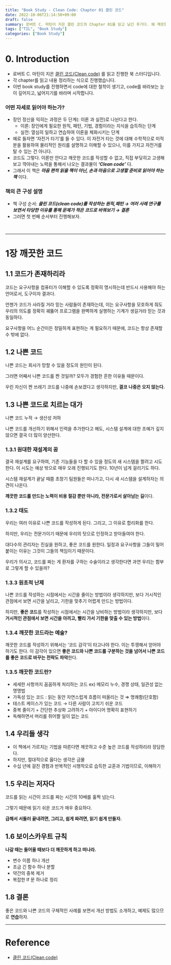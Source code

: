 ```yaml
---
title: "Book Study - Clean Code: Chapter 01 클린 코드"
date: 2022-10-06T21:14:50+09:00
draft: false
summary: 로버트 C. 마틴이 지은 클린 코드의 Chapter 01를 읽고 남긴 후기다. 왜 깨끗한 코드로 작성해야하는지, 이 태도를 가져야만 하는 이유에 대해 설명하는 소단원이었다. 보다 거시적인 관점으로 봤을 때, 깨끗한 코드가 시간을 절약한다.
tags: ["TIL", "Book Study"]
categories: ["Book Study"]
---
```

# 0. Introduction

- 로버트 C. 마틴이 지은 [클린 코드(Clean code)](http://www.kyobobook.co.kr/product/detailViewKor.laf?mallGb=KOR&ejkGb=KOR&barcode=9788966260959) 를 읽고 진행한 북 스터디입니다.
- 각 chapter를 읽고 내용 정리하는 식으로 진행했습니다.
- 이번 book study를 진행하면서 code에 대한 철학이 생기고, code를 바라보는 눈이 깊어지고, 넓어지기를 바라며 시작합니다.

### 어떤 자세로 읽어야 하는가?

- 장인 정신을 익히는 과정은 두 단계(: 이론 과 실전)로 나뉜다고 한다.
    - 이론: 장인에게 필요한 원칙, 패턴, 기법, 경험이라는 지식을 습득하는 단계
    - 실전: 열심히 일하고 연습하여 이론을 체화시키는 단계
- 예로 들자면 ‘자전거 타기’를 들 수 있다. 이 자전거 타는 것에 대해 수학적으로 미적분을 활용하여 물리적인 원리를 설명하고 이해할 수 있으나, 이를 가지고 자전거를 탈 수 있는 건 아니다.
- 코드도 그렇다.  이론만 안다고 깨끗한 코드를 작성할 수 없고, 직접 부딪히고 고생해보고 깍아내는 노력을 통해서 나오는 결과물이 ***‘Clean code’*** 다.
- 그래서 이 책은 ***마음 편히 읽을 책이 아닌, 손과 마음으로 고생할 준비로 읽어야 하는 책*** 이다.

### 책의 큰 구성 설명

- 책 구성 순서: ***클린 코드(clean code)를 작성하는 원칙,패턴 → 여러 사례 연구를 보면서 타당한 이유를 통해 문제가 적은 코드로 바꿔보기 → 결론***
- 그러면 첫 번째 순서부터 진행해보자.
    
<br>    

---

# 1장 깨끗한 코드

## 1.1 코드가 존재하리라

코드는 요구사항을 컴퓨터가 이해할 수 있도록 정확히 명시하는데 반드시 사용해야 하는 언어로서, 도구이자 결과다. 

언젠가 코드가 사라질 거라 믿는 사람들이 존재하는데, 이는 요구사항을 모호하게 줘도 우리의 의도를 정확히 궤뚫어 프로그램을 완벽하게 실행하는 기계가 생길거라 믿는 것과 동일하다. 

요구사항을 어느 순간이든 정밀하게 표현하는 게 필요하기 때문에, 코드는 항상 존재할 수 밖에 없다. 

## 1.2 나쁜 코드

나쁜 코드는 회사가 망할 수 있을 정도의 원인이 된다. 

그러면 어째서 나쁜 코드를 짠 것일까?  모두가 경험한 흔한 이유들 때문이다. 

우린 자신이 짠 쓰레기 코드를 나중에 손보겠다고 생각하지만, **결코** **나중은 오지 않는다.** 

## 1.3 나쁜 코드로 치르는 대가

나쁜 코드 누적 → 생산성 저하 

나쁜 코드를 개선하기 위해서 인력을 추가한다고 해도, 시스템 설계에 대한 조예가 깊지 않으면 결국 더 많이 양산한다. 

### 1.3.1 원대한 재설계의 꿈

결국 재설계를 요구하여, 기존 기능들을 다 할 수 있을 정도의 새 시스템을 짤려고 시도한다. 이 시도는 예상 밖으로 매우 오래 진행되기도 한다. 10년이 넘게 걸리기도 하다. 

시스템 재설계가 끝날 때쯤 초창기 팀원들은 떠나가고, 다시 새 시스템을 설계하자는 의견이 나온다.

**깨끗한 코드를 만드는 노력이 비용 절감 뿐만 아니라, 전문가로서 살아남는 길**이다.

### 1.3.2 태도

우리는 여러 이유로 나쁜 코드를 작성하게 된다. 그리고, 그 이유로 합리화를 한다. 

하지만, 우리는 전문가이기 때문에 우리의 탓으로 인정하고 받아들여야 한다. 

대다수의 관리자는 진실을 원하고, 좋은 코드를 원한다. 일정과 요구사항을 그들이 밀어붙이는 이유는 그것이 그들의 책임이기 때문이다. 

우리가 의사고, 코드를 짜는 게 환자를 구하는 수술이라고 생각한다면 과연 우리는 함부로 그렇게 할 수 있을까?

### 1.3.3 원초적 난제

나쁜 코드를 작성하는 시점에서는 시간을 줄이는 방법이라 생각하지만, 보다 거시적인 관점에서 보면 시간을 날리고, 기한을 맞추기 어렵게 만드는 방법이다. 

하지만, **좋은 코드**를 작성하는 시점에서는 시간을 낭비하는 방법이라 생각하지만, 보다 **거시적인 관점에서 보면 시간을 아끼고, 빨리 가서 기한을 맞출 수 있는 방법**이다.

### 1.3.4 깨끗한 코드라는 예술?

깨끗한 코드를 작성하기 위해서는 ‘코드 감각’이 타고나야 한다. 이는 투쟁해서 얻어야 하기도 한다. 이 감각이 있으면 **좋은 코드와 나쁜 코드를 구분하는 것을 넘어서 나쁜 코드를 좋은 코드로 바꾸는 전략도 파악**한다. 

### 1.3.5 깨끗한 코드란?

- 세세한 사항까지 꼼꼼하게 처리하는 코드 ex) 메모리 누수, 경쟁 상태, 일관성 없는 명명법
- 가독성 있는 코드 : 읽는 동안 자연스럽게 흐름이 떠올리는 것  ⇒ 명쾌함(단호함)
- 테스트 케이스가 있는 코드 → 다른 사람이 고치기 쉬운 코드
- 중복 줄이기 + 간단한 추상화 고려하기 + 아이디어 명확히 표현하기
- 독해하면서 머리를 쥐어짤 일이 없는 코드

## 1.4 우리들 생각

- 이 책에서 가르치는 기법을 따른다면 깨끗하고 수준 높은 코드를 작성하리라 장담한다.
- 하지만, 절대적으로 옳다는 생각은 금물
- 수십 년에 걸친 경험과 반복적인 시행착오로 습득한 교훈과 기법이므로, 이해하기

## 1.5 우리는 저자다

코드를 읽는 시간이 코드를 짜는 시간의 10배를 훌쩍 넘는다. 

그렇기 때문에 읽기 쉬운 코드가 매우 중요하다. 

**급해서 서둘러 끝내려면, 그리고, 쉽게 짜려면, 읽기 쉽게 만들자.** 

## 1.6 보이스카우트 규칙

**나갈 때는 들어올 때보다 더 깨끗하게 하고 떠나라.**

- 변수 이름 하나 개선
- 조금 긴 함수 하나 분할
- 약간의 중복 제거
- 복잡한 If 문 하나로 정리

## 1.8 결론

좋은 코드와 나쁜 코드의 구체적인 사례를 보면서 개선 방법도 소개하고, 예제도 많으므로 **연습**하자. 

---

# Reference

- [클린 코드(Clean code)](http://www.kyobobook.co.kr/product/detailViewKor.laf?mallGb=KOR&ejkGb=KOR&barcode=9788966260959)